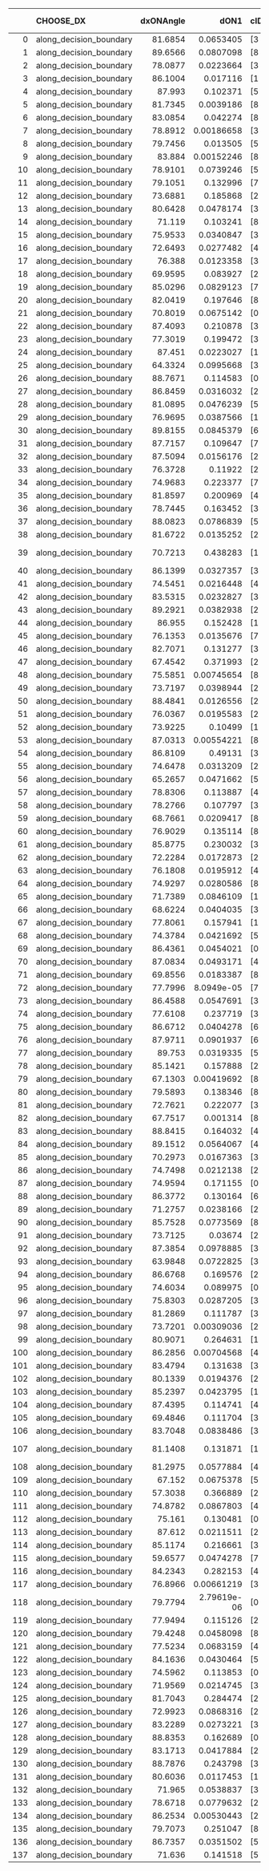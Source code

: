 |     | CHOOSE_DX               |   dxONAngle |        dON1 | cIDON1   |   dON_patch_1 |   nTON |         dON |   dxOFFAngle |       dOFF1 | cIDOFF1   |   dOFF_patch_1 |   nTOFF |        dOFF | SUCCESS   |   nExp |   dual_point_id |   subpoint_time_seconds |   total_execution_time |       logp |        dOFF/dON | Vote dOFF>dON   |
|----:|:------------------------|------------:|------------:|:---------|--------------:|-------:|------------:|-------------:|------------:|:----------|---------------:|--------:|------------:|:----------|-------:|----------------:|------------------------:|-----------------------:|-----------:|----------------:|:----------------|
|   0 | along_decision_boundary |     81.6854 | 0.0653405   | [3 5]    |   0.0653405   |      1 | 0.0653405   |      79.626  | 0.0309806   | [3 5]     |    0.0309806   |       1 | 0.0309806   | False     |      1 |               1 |                0.874458 |                1.1771  |  0         |     0.474141    | False           |
|   1 | along_decision_boundary |     89.6566 | 0.0807098   | [8 9]    |   0.0807098   |      1 | 0.0807098   |      79.6957 | 0.216515    | [8 9]     |    0.216515    |       1 | 0.216515    | True      |      2 |               2 |                1.33107  |                2.51765 | -0.5       |     2.68264     | True            |
|   2 | along_decision_boundary |     78.0877 | 0.0223664   | [3 4]    |   0.0223664   |      1 | 0.0223664   |      86.0559 | 0.138912    | [3 4]     |    0.138912    |       1 | 0.138912    | True      |      3 |               3 |                0.723093 |                3.24472 | -0         |     6.21075     | True            |
|   3 | along_decision_boundary |     86.1004 | 0.017116    | [1 8]    |   0.017116    |      1 | 0.017116    |      74.5941 | 0.150269    | [0 8]     |    0.150269    |       1 | 0.150269    | True      |      4 |               4 |                0.724691 |                3.97642 | -0.166667  |     8.77946     | True            |
|   4 | along_decision_boundary |     87.993  | 0.102371    | [5 7]    |   0.102371    |      1 | 0.102371    |      87.9667 | 0.176578    | [5 7]     |    0.176578    |       1 | 0.176578    | True      |      5 |               6 |                0.686542 |                4.70861 | -0.5       |     1.72489     | True            |
|   5 | along_decision_boundary |     81.7345 | 0.0039186   | [8 9]    |   0.0039186   |      1 | 0.0039186   |      89.2747 | 0.729574    | [8 9]     |    0.729574    |       1 | 0.729574    | True      |      6 |               7 |                1.23408  |                5.94669 | -0.9       |   186.182       | True            |
|   6 | along_decision_boundary |     83.0854 | 0.042274    | [8 9]    |   0.042274    |      1 | 0.042274    |      89.2369 | 0.894174    | [8 9]     |    0.894174    |       1 | 0.894174    | True      |      7 |               8 |                1.91607  |                7.86781 | -1.33333   |    21.1519      | True            |
|   7 | along_decision_boundary |     78.8912 | 0.00186658  | [3 4]    |   0.00186658  |      1 | 0.00186658  |      88.2304 | 0.0388311   | [3 4]     |    0.0388311   |       1 | 0.0388311   | True      |      8 |               9 |                0.949279 |                8.82209 | -1.78571   |    20.8033      | True            |
|   8 | along_decision_boundary |     79.7456 | 0.013505    | [5 6]    |   0.013505    |      1 | 0.013505    |      79.5826 | 0.0022919   | [5 6]     |    0.0022919   |       1 | 0.0022919   | False     |      9 |              10 |                0.931514 |                9.75864 | -2.25      |     0.169708    | False           |
|   9 | along_decision_boundary |     83.884  | 0.00152246  | [8 9]    |   0.00152246  |      1 | 0.00152246  |      82.4941 | 0.0184809   | [8 9]     |    0.0184809   |       1 | 0.0184809   | True      |     10 |              13 |                0.754525 |               11.6533  | -1.38889   |    12.1389      | True            |
|  10 | along_decision_boundary |     78.9101 | 0.0739246   | [5 7]    |   0.0739246   |      1 | 0.0739246   |      76.462  | 0.133984    | [5 7]     |    0.133984    |       1 | 0.133984    | True      |     11 |              14 |                0.858139 |               12.5195  | -1.8       |     1.81244     | True            |
|  11 | along_decision_boundary |     79.1051 | 0.132996    | [7 9]    |   0.132996    |      1 | 0.132996    |      77.2492 | 0.144172    | [7 9]     |    0.144172    |       1 | 0.144172    | True      |     12 |              15 |                0.776709 |               13.3012  | -2.22727   |     1.08403     | True            |
|  12 | along_decision_boundary |     73.6881 | 0.185868    | [2 9]    |   0.185868    |      1 | 0.185868    |      82.1488 | 0.0979113   | [2 9]     |    0.0979113   |       1 | 0.0979113   | False     |     13 |              16 |                1.17064  |               14.4818  | -2.66667   |     0.526778    | False           |
|  13 | along_decision_boundary |     80.6428 | 0.0478174   | [3 6]    |   0.0478174   |      1 | 0.0478174   |      81.3756 | 0.0225701   | [3 6]     |    0.0225701   |       1 | 0.0225701   | False     |     14 |              17 |                0.805323 |               15.2921  | -1.88462   |     0.472006    | False           |
|  14 | along_decision_boundary |     71.119  | 0.103241    | [8 9]    |   0.103241    |      1 | 0.103241    |      71.8298 | 0.168953    | [8 9]     |    0.168953    |       1 | 0.168953    | True      |     15 |              19 |                0.954639 |               16.2691  | -1.28571   |     1.63649     | True            |
|  15 | along_decision_boundary |     75.9533 | 0.0340847   | [3 5]    |   0.0340847   |      1 | 0.0340847   |      77.9686 | 0.164487    | [3 5]     |    0.164487    |       1 | 0.164487    | True      |     16 |              21 |                2.18358  |               20.4943  | -1.63333   |     4.82585     | True            |
|  16 | along_decision_boundary |     72.6493 | 0.0277482   | [4 9]    |   0.0277482   |      1 | 0.0277482   |      70.3626 | 0.0572298   | [4 9]     |    0.0572298   |       1 | 0.0572298   | True      |     17 |              22 |                0.938789 |               21.441   | -2         |     2.06247     | True            |
|  17 | along_decision_boundary |     76.388  | 0.0123358   | [3 5]    |   0.0123358   |      1 | 0.0123358   |      85.1665 | 0.024523    | [3 5]     |    0.024523    |       1 | 0.024523    | True      |     18 |              23 |                0.781846 |               22.2289  | -2.38235   |     1.98795     | True            |
|  18 | along_decision_boundary |     69.9595 | 0.083927    | [2 4]    |   0.083927    |      1 | 0.083927    |      68.2442 | 0.169032    | [2 4]     |    0.169032    |       1 | 0.169032    | True      |     19 |              24 |                1.14332  |               23.3802  | -2.77778   |     2.01404     | True            |
|  19 | along_decision_boundary |     85.0296 | 0.0829123   | [7 9]    |   0.0829123   |      1 | 0.0829123   |      83.6108 | 0.340483    | [7 9]     |    0.340483    |       1 | 0.340483    | True      |     20 |              25 |                2.2791   |               25.6663  | -3.18421   |     4.10655     | True            |
|  20 | along_decision_boundary |     82.0419 | 0.197646    | [8 9]    |   0.197646    |      1 | 0.197646    |      78.7422 | 0.0135433   | [8 9]     |    0.0135433   |       1 | 0.0135433   | False     |     21 |              26 |                0.925354 |               26.6018  | -3.6       |     0.0685229   | False           |
|  21 | along_decision_boundary |     70.8019 | 0.0675142   | [0 1]    |   0.0675142   |      1 | 0.0675142   |      70.9856 | 0.0111302   | [0 1]     |    0.0111302   |       1 | 0.0111302   | False     |     22 |              28 |                0.809469 |               29.313   | -2.88095   |     0.164857    | False           |
|  22 | along_decision_boundary |     87.4093 | 0.210878    | [3 5]    |   0.210878    |      1 | 0.210878    |      74.2673 | 0.00230518  | [3 5]     |    0.00230518  |       1 | 0.00230518  | False     |     23 |              29 |                1.31524  |               30.6382  | -2.27273   |     0.0109313   | False           |
|  23 | along_decision_boundary |     77.3019 | 0.199472    | [3 6]    |   0.199472    |      1 | 0.199472    |      81.9806 | 0.069896    | [3 6]     |    0.069896    |       1 | 0.069896    | False     |     24 |              30 |                1.37282  |               32.019   | -1.76087   |     0.350405    | False           |
|  24 | along_decision_boundary |     87.451  | 0.0223027   | [1 2]    |   0.0223027   |      1 | 0.0223027   |      70.411  | 0.0105954   | [0 2]     |    0.0105954   |       1 | 0.0105954   | False     |     25 |              31 |                0.816386 |               32.8444  | -1.33333   |     0.475071    | False           |
|  25 | along_decision_boundary |     64.3324 | 0.0995668   | [3 7]    |   0.0995668   |      1 | 0.0995668   |      76.1001 | 0.0172033   | [3 7]     |    0.0172033   |       1 | 0.0172033   | False     |     26 |              33 |                0.904803 |               35.9021  | -0.98      |     0.172781    | False           |
|  26 | along_decision_boundary |     88.7671 | 0.114583    | [0 1]    |   0.114583    |      1 | 0.114583    |      88.1412 | 0.0321073   | [0 1]     |    0.0321073   |       1 | 0.0321073   | False     |     27 |              34 |                0.841963 |               36.7528  | -0.692308  |     0.28021     | False           |
|  27 | along_decision_boundary |     86.8459 | 0.0316032   | [2 8]    |   0.0316032   |      1 | 0.0316032   |      89.599  | 0.0273011   | [2 8]     |    0.0273011   |       1 | 0.0273011   | False     |     28 |              35 |                0.74689  |               37.5057  | -0.462963  |     0.86387     | False           |
|  28 | along_decision_boundary |     81.0895 | 0.0476239   | [5 7]    |   0.0476239   |      1 | 0.0476239   |      86.4764 | 0.225789    | [5 7]     |    0.225789    |       1 | 0.225789    | True      |     29 |              37 |                0.952131 |               38.4888  | -0.285714  |     4.74108     | True            |
|  29 | along_decision_boundary |     76.9695 | 0.0387566   | [1 8]    |   0.0387566   |      1 | 0.0387566   |      87.7288 | 0.103743    | [0 8]     |    0.103743    |       1 | 0.103743    | True      |     30 |              38 |                1.05986  |               39.5527  | -0.431034  |     2.67678     | True            |
|  30 | along_decision_boundary |     89.8155 | 0.0845379   | [6 9]    |   0.0845379   |      1 | 0.0845379   |      83.2695 | 0.246316    | [6 9]     |    0.246316    |       1 | 0.246316    | True      |     31 |              39 |                0.773257 |               40.333   | -0.6       |     2.91367     | True            |
|  31 | along_decision_boundary |     87.7157 | 0.109647    | [7 9]    |   0.109647    |      1 | 0.109647    |      86.2845 | 0.00435368  | [7 9]     |    0.00435368  |       1 | 0.00435368  | False     |     32 |              40 |                1.17895  |               41.5169  | -0.790323  |     0.0397062   | False           |
|  32 | along_decision_boundary |     87.5094 | 0.0156176   | [2 4]    |   0.0156176   |      1 | 0.0156176   |      83.1401 | 0.0568983   | [2 4]     |    0.0568983   |       1 | 0.0568983   | True      |     33 |              41 |                0.735324 |               42.2582  | -0.5625    |     3.64321     | True            |
|  33 | along_decision_boundary |     76.3728 | 0.11922     | [2 7]    |   0.11922     |      1 | 0.11922     |      84.3044 | 0.0233093   | [2 7]     |    0.0233093   |       1 | 0.0233093   | False     |     34 |              42 |                1.55369  |               43.8209  | -0.742424  |     0.195514    | False           |
|  34 | along_decision_boundary |     74.9683 | 0.223377    | [7 9]    |   0.223377    |      1 | 0.223377    |      79.3638 | 0.23757     | [7 9]     |    0.23757     |       1 | 0.23757     | True      |     35 |              43 |                1.43667  |               45.2645  | -0.529412  |     1.06354     | True            |
|  35 | along_decision_boundary |     81.8597 | 0.200969    | [4 7]    |   0.200969    |      1 | 0.200969    |      86.0304 | 0.00239074  | [4 7]     |    0.00239074  |       1 | 0.00239074  | False     |     36 |              44 |                1.08993  |               46.3634  | -0.7       |     0.0118961   | False           |
|  36 | along_decision_boundary |     78.7445 | 0.163452    | [3 7]    |   0.163452    |      1 | 0.163452    |      81.833  | 0.152373    | [3 7]     |    0.152373    |       1 | 0.152373    | False     |     37 |              45 |                1.2858   |               47.6582  | -0.5       |     0.932223    | False           |
|  37 | along_decision_boundary |     88.0823 | 0.0786839   | [5 8]    |   0.0786839   |      1 | 0.0786839   |      85.7317 | 0.0514228   | [5 8]     |    0.0514228   |       1 | 0.0514228   | False     |     38 |              46 |                0.876518 |               48.5437  | -0.337838  |     0.653537    | False           |
|  38 | along_decision_boundary |     81.6722 | 0.0135252   | [2 3]    |   0.0135252   |      1 | 0.0135252   |      89.8591 | 0.101136    | [2 3]     |    0.101136    |       1 | 0.101136    | True      |     39 |              47 |                1.12495  |               49.6736  | -0.210526  |     7.47763     | True            |
|  39 | along_decision_boundary |     70.7213 | 0.438283    | [1 7]    |   0.438283    |      1 | 0.438283    |      70.4105 | 4.16401e-06 | [1 7]     |    4.16401e-06 |       1 | 4.16401e-06 | False     |     40 |              48 |                1.993    |               51.6727  | -0.320513  |     9.50074e-06 | False           |
|  40 | along_decision_boundary |     86.1399 | 0.0327357   | [3 5]    |   0.0327357   |      1 | 0.0327357   |      86.3024 | 0.229606    | [3 5]     |    0.229606    |       1 | 0.229606    | True      |     41 |              50 |                1.04686  |               54.0784  | -0.2       |     7.01393     | True            |
|  41 | along_decision_boundary |     74.5451 | 0.0216448   | [4 8]    |   0.0216448   |      1 | 0.0216448   |      77.7553 | 0.0449419   | [4 8]     |    0.0449419   |       1 | 0.0449419   | True      |     42 |              51 |                0.703132 |               54.7875  | -0.304878  |     2.07634     | True            |
|  42 | along_decision_boundary |     83.5315 | 0.0232827   | [3 5]    |   0.0232827   |      1 | 0.0232827   |      82.3098 | 0.0229501   | [3 5]     |    0.0229501   |       1 | 0.0229501   | False     |     43 |              53 |                0.836819 |               55.6634  | -0.428571  |     0.985715    | False           |
|  43 | along_decision_boundary |     89.2921 | 0.0382938   | [2 4]    |   0.0382938   |      1 | 0.0382938   |      84.9413 | 0.00140408  | [2 4]     |    0.00140408  |       1 | 0.00140408  | False     |     44 |              54 |                0.747538 |               56.4199  | -0.290698  |     0.036666    | False           |
|  44 | along_decision_boundary |     86.955  | 0.152428    | [1 2]    |   0.152428    |      1 | 0.152428    |      85.6458 | 0.102203    | [0 2]     |    0.102203    |       1 | 0.102203    | False     |     45 |              55 |                0.943527 |               57.3685  | -0.181818  |     0.6705      | False           |
|  45 | along_decision_boundary |     76.1353 | 0.0135676   | [7 9]    |   0.0135676   |      1 | 0.0135676   |      73.4397 | 0.190534    | [7 9]     |    0.190534    |       1 | 0.190534    | True      |     46 |              56 |                1.05954  |               58.436   | -0.1       |    14.0433      | True            |
|  46 | along_decision_boundary |     82.7071 | 0.131277    | [3 7]    |   0.131277    |      1 | 0.131277    |      84.5409 | 0.00414743  | [3 7]     |    0.00414743  |       1 | 0.00414743  | False     |     47 |              57 |                0.759478 |               59.2045  | -0.173913  |     0.0315931   | False           |
|  47 | along_decision_boundary |     67.4542 | 0.371993    | [2 7]    |   0.371993    |      1 | 0.371993    |      73.6879 | 0.249641    | [2 7]     |    0.249641    |       1 | 0.249641    | False     |     48 |              58 |                1.63119  |               60.8442  | -0.0957447 |     0.67109     | False           |
|  48 | along_decision_boundary |     75.5851 | 0.00745654  | [8 9]    |   0.00745654  |      1 | 0.00745654  |      80.8496 | 0.66459     | [8 9]     |    0.66459     |       1 | 0.66459     | True      |     49 |              60 |                2.45139  |               65.0785  | -0.0416667 |    89.1284      | True            |
|  49 | along_decision_boundary |     73.7197 | 0.0398944   | [2 5]    |   0.0398944   |      1 | 0.0398944   |      76.2642 | 0.144293    | [2 5]     |    0.144293    |       1 | 0.144293    | True      |     50 |              61 |                1.04774  |               66.1385  | -0.0918367 |     3.61688     | True            |
|  50 | along_decision_boundary |     88.4841 | 0.0126556   | [2 4]    |   0.0126556   |      1 | 0.0126556   |      83.911  | 0.0626103   | [2 4]     |    0.0626103   |       1 | 0.0626103   | True      |     51 |              62 |                1.07909  |               67.2255  | -0.16      |     4.94723     | True            |
|  51 | along_decision_boundary |     76.0367 | 0.0195583   | [2 6]    |   0.0195583   |      1 | 0.0195583   |      87.1802 | 0.0435763   | [2 6]     |    0.0435763   |       1 | 0.0435763   | True      |     52 |              63 |                1.4119   |               68.6444  | -0.245098  |     2.22802     | True            |
|  52 | along_decision_boundary |     73.9225 | 0.10499     | [1 9]    |   0.10499     |      1 | 0.10499     |      73.3615 | 0.0404599   | [0 9]     |    0.0404599   |       1 | 0.0404599   | False     |     53 |              64 |                1.98573  |               70.6362  | -0.346154  |     0.385369    | False           |
|  53 | along_decision_boundary |     87.0313 | 0.00554221  | [8 9]    |   0.00554221  |      1 | 0.00554221  |      82.602  | 0.0126308   | [8 9]     |    0.0126308   |       1 | 0.0126308   | True      |     54 |              65 |                0.831567 |               71.4777  | -0.235849  |     2.27901     | True            |
|  54 | along_decision_boundary |     86.8109 | 0.49131     | [3 4]    |   0.49131     |      1 | 0.49131     |      81.5945 | 0.410217    | [3 4]     |    0.410217    |       1 | 0.410217    | False     |     55 |              66 |                1.01408  |               72.4978  | -0.333333  |     0.834946    | False           |
|  55 | along_decision_boundary |     74.6478 | 0.0313209   | [2 3]    |   0.0313209   |      1 | 0.0313209   |      83.2694 | 0.026785    | [2 3]     |    0.026785    |       1 | 0.026785    | False     |     56 |              68 |                0.754896 |               74.8389  | -0.227273  |     0.85518     | False           |
|  56 | along_decision_boundary |     65.2657 | 0.0471662   | [5 9]    |   0.0471662   |      1 | 0.0471662   |      78.509  | 0.0330631   | [5 9]     |    0.0330631   |       1 | 0.0330631   | False     |     57 |              70 |                0.806155 |               76.8324  | -0.142857  |     0.700991    | False           |
|  57 | along_decision_boundary |     78.8306 | 0.113887    | [4 8]    |   0.113887    |      1 | 0.113887    |      74.5467 | 0.0542186   | [4 8]     |    0.0542186   |       1 | 0.0542186   | False     |     58 |              71 |                0.959435 |               77.7964  | -0.0789474 |     0.476076    | False           |
|  58 | along_decision_boundary |     78.2766 | 0.107797    | [3 5]    |   0.107797    |      1 | 0.107797    |      89.7318 | 0.303742    | [3 5]     |    0.303742    |       1 | 0.303742    | True      |     59 |              73 |                1.57073  |               80.7484  | -0.0344828 |     2.81771     | True            |
|  59 | along_decision_boundary |     68.7661 | 0.0209417   | [8 9]    |   0.0209417   |      1 | 0.0209417   |      74.3216 | 0.0712769   | [8 9]     |    0.0712769   |       1 | 0.0712769   | True      |     60 |              77 |                0.74409  |               81.5943  | -0.0762712 |     3.40359     | True            |
|  60 | along_decision_boundary |     76.9029 | 0.135114    | [8 9]    |   0.135114    |      1 | 0.135114    |      83.5538 | 0.249655    | [8 9]     |    0.249655    |       1 | 0.249655    | True      |     61 |              78 |                3.00454  |               84.6038  | -0.133333  |     1.84774     | True            |
|  61 | along_decision_boundary |     85.8775 | 0.230032    | [3 6]    |   0.230032    |      1 | 0.230032    |      85.1516 | 0.0746644   | [3 6]     |    0.0746644   |       1 | 0.0746644   | False     |     62 |              80 |                0.878434 |               87.5682  | -0.204918  |     0.324583    | False           |
|  62 | along_decision_boundary |     72.2284 | 0.0172873   | [2 8]    |   0.0172873   |      1 | 0.0172873   |      65.0421 | 0.115269    | [2 8]     |    0.115269    |       1 | 0.115269    | True      |     63 |              81 |                0.942045 |               88.5153  | -0.129032  |     6.66781     | True            |
|  63 | along_decision_boundary |     76.1808 | 0.0195912   | [4 8]    |   0.0195912   |      1 | 0.0195912   |      78.2464 | 0.0253297   | [4 8]     |    0.0253297   |       1 | 0.0253297   | True      |     64 |              82 |                0.836336 |               89.3616  | -0.198413  |     1.29291     | True            |
|  64 | along_decision_boundary |     74.9297 | 0.0280586   | [8 9]    |   0.0280586   |      1 | 0.0280586   |      74.0742 | 0.173948    | [8 9]     |    0.173948    |       1 | 0.173948    | True      |     65 |              83 |                1.15698  |               90.5278  | -0.28125   |     6.19946     | True            |
|  65 | along_decision_boundary |     71.7389 | 0.0846109   | [1 8]    |   0.0846109   |      1 | 0.0846109   |      80.0478 | 0.0332721   | [0 8]     |    0.0332721   |       1 | 0.0332721   | False     |     66 |              84 |                0.884472 |               91.4174  | -0.376923  |     0.393236    | False           |
|  66 | along_decision_boundary |     68.6224 | 0.0404035   | [3 7]    |   0.0404035   |      1 | 0.0404035   |      71.6525 | 0.0244636   | [3 7]     |    0.0244636   |       1 | 0.0244636   | False     |     67 |              85 |                1.09826  |               92.5237  | -0.272727  |     0.605482    | False           |
|  67 | along_decision_boundary |     77.8061 | 0.157941    | [1 9]    |   0.157941    |      1 | 0.157941    |      58.1993 | 0.0355007   | [0 9]     |    0.0355007   |       1 | 0.0355007   | False     |     68 |              86 |                1.2955   |               93.8253  | -0.186567  |     0.224772    | False           |
|  68 | along_decision_boundary |     74.3784 | 0.0421692   | [5 9]    |   0.0421692   |      1 | 0.0421692   |      74.4517 | 0.0395365   | [5 9]     |    0.0395365   |       1 | 0.0395365   | False     |     69 |              87 |                1.26202  |               95.0973  | -0.117647  |     0.937568    | False           |
|  69 | along_decision_boundary |     86.4361 | 0.0454021   | [0 1]    |   0.0454021   |      1 | 0.0454021   |      86.8266 | 0.115538    | [0 1]     |    0.115538    |       1 | 0.115538    | True      |     70 |              90 |                0.937717 |               96.0887  | -0.0652174 |     2.54476     | True            |
|  70 | along_decision_boundary |     87.0834 | 0.0493171   | [4 7]    |   0.0493171   |      1 | 0.0493171   |      89.7277 | 0.0875419   | [4 7]     |    0.0875419   |       1 | 0.0875419   | True      |     71 |              91 |                1.5984   |               97.6941  | -0.114286  |     1.77508     | True            |
|  71 | along_decision_boundary |     69.8556 | 0.0183387   | [8 9]    |   0.0183387   |      1 | 0.0183387   |      62.8575 | 0.0782151   | [8 9]     |    0.0782151   |       1 | 0.0782151   | True      |     72 |              92 |                0.740011 |               98.443   | -0.176056  |     4.26502     | True            |
|  72 | along_decision_boundary |     77.7996 | 8.0949e-05  | [7 9]    |   8.0949e-05  |      1 | 8.0949e-05  |      78.0284 | 0.115064    | [7 9]     |    0.115064    |       1 | 0.115064    | True      |     73 |              93 |                0.703408 |               99.1543  | -0.25      |  1421.43        | True            |
|  73 | along_decision_boundary |     86.4588 | 0.0547691   | [3 5]    |   0.0547691   |      1 | 0.0547691   |      89.6174 | 0.0527841   | [3 5]     |    0.0527841   |       1 | 0.0527841   | False     |     74 |              94 |                0.790411 |               99.9537  | -0.335616  |     0.963757    | False           |
|  74 | along_decision_boundary |     77.6108 | 0.237719    | [3 6]    |   0.237719    |      1 | 0.237719    |      67.7955 | 0.0459796   | [3 6]     |    0.0459796   |       1 | 0.0459796   | False     |     75 |              95 |                1.15425  |              101.115   | -0.243243  |     0.19342     | False           |
|  75 | along_decision_boundary |     86.6712 | 0.0404278   | [6 9]    |   0.0404278   |      1 | 0.0404278   |      86.5525 | 0.266941    | [6 9]     |    0.266941    |       1 | 0.266941    | True      |     76 |              96 |                1.14539  |              102.266   | -0.166667  |     6.60291     | True            |
|  76 | along_decision_boundary |     87.9711 | 0.0901937   | [6 9]    |   0.0901937   |      1 | 0.0901937   |      85.6954 | 0.0153735   | [6 9]     |    0.0153735   |       1 | 0.0153735   | False     |     77 |              97 |                1.29507  |              103.566   | -0.236842  |     0.17045     | False           |
|  77 | along_decision_boundary |     89.753  | 0.0319335   | [5 6]    |   0.0319335   |      1 | 0.0319335   |      81.7382 | 0.0153052   | [5 6]     |    0.0153052   |       1 | 0.0153052   | False     |     78 |              99 |                0.757789 |              104.373   | -0.162338  |     0.479282    | False           |
|  78 | along_decision_boundary |     85.1421 | 0.157888    | [2 7]    |   0.157888    |      1 | 0.157888    |      80.666  | 0.132572    | [2 7]     |    0.132572    |       1 | 0.132572    | False     |     79 |             100 |                1.21222  |              105.589   | -0.102564  |     0.839658    | False           |
|  79 | along_decision_boundary |     67.1303 | 0.00419692  | [8 9]    |   0.00419692  |      1 | 0.00419692  |      68.4908 | 0.054051    | [8 9]     |    0.054051    |       1 | 0.054051    | True      |     80 |             102 |                0.84471  |              108.217   | -0.056962  |    12.8787      | True            |
|  80 | along_decision_boundary |     79.5893 | 0.138346    | [8 9]    |   0.138346    |      1 | 0.138346    |      67.3676 | 0.0764795   | [8 9]     |    0.0764795   |       1 | 0.0764795   | False     |     81 |             103 |                1.31081  |              109.535   | -0.1       |     0.552813    | False           |
|  81 | along_decision_boundary |     72.7621 | 0.222077    | [3 5]    |   0.222077    |      1 | 0.222077    |      73.8423 | 0.0777853   | [3 5]     |    0.0777853   |       1 | 0.0777853   | False     |     82 |             104 |                2.50477  |              112.047   | -0.0555556 |     0.350263    | False           |
|  82 | along_decision_boundary |     67.7517 | 0.001314    | [8 9]    |   0.001314    |      1 | 0.001314    |      64.3505 | 0.0252015   | [8 9]     |    0.0252015   |       1 | 0.0252015   | True      |     83 |             105 |                0.783828 |              112.838   | -0.0243902 |    19.1792      | True            |
|  83 | along_decision_boundary |     88.8415 | 0.164032    | [4 6]    |   0.164032    |      1 | 0.164032    |      85.8479 | 0.205727    | [4 6]     |    0.205727    |       1 | 0.205727    | True      |     84 |             106 |                1.60207  |              114.449   | -0.0542169 |     1.25419     | True            |
|  84 | along_decision_boundary |     89.1512 | 0.0564067   | [4 6]    |   0.0564067   |      1 | 0.0564067   |      89.6309 | 0.150805    | [4 6]     |    0.150805    |       1 | 0.150805    | True      |     85 |             107 |                1.13771  |              115.594   | -0.0952381 |     2.67354     | True            |
|  85 | along_decision_boundary |     70.2973 | 0.0167363   | [3 4]    |   0.0167363   |      1 | 0.0167363   |      70.2269 | 0.0112448   | [3 4]     |    0.0112448   |       1 | 0.0112448   | False     |     86 |             108 |                0.698522 |              116.299   | -0.147059  |     0.671883    | False           |
|  86 | along_decision_boundary |     74.7498 | 0.0212138   | [2 6]    |   0.0212138   |      1 | 0.0212138   |      84.2001 | 0.0437375   | [2 6]     |    0.0437375   |       1 | 0.0437375   | True      |     87 |             109 |                0.811621 |              117.116   | -0.0930233 |     2.06175     | True            |
|  87 | along_decision_boundary |     74.9594 | 0.171155    | [0 1]    |   0.171155    |      1 | 0.171155    |      76.2969 | 0.107029    | [0 1]     |    0.107029    |       1 | 0.107029    | False     |     88 |             110 |                0.917416 |              118.04    | -0.143678  |     0.625334    | False           |
|  88 | along_decision_boundary |     86.3772 | 0.130164    | [6 9]    |   0.130164    |      1 | 0.130164    |      76.9076 | 0.0479309   | [6 9]     |    0.0479309   |       1 | 0.0479309   | False     |     89 |             111 |                1.02845  |              119.073   | -0.0909091 |     0.368236    | False           |
|  89 | along_decision_boundary |     71.2757 | 0.0238166   | [2 4]    |   0.0238166   |      1 | 0.0238166   |      71.7218 | 0.149644    | [2 4]     |    0.149644    |       1 | 0.149644    | True      |     90 |             112 |                1.24659  |              120.326   | -0.0505618 |     6.2832      | True            |
|  90 | along_decision_boundary |     85.7528 | 0.0773569   | [8 9]    |   0.0773569   |      1 | 0.0773569   |      80.8247 | 0.0326044   | [8 9]     |    0.0326044   |       1 | 0.0326044   | False     |     91 |             113 |                0.716967 |              121.053   | -0.0888889 |     0.42148     | False           |
|  91 | along_decision_boundary |     73.7125 | 0.03674     | [2 9]    |   0.03674     |      1 | 0.03674     |      77.1067 | 0.0892666   | [2 9]     |    0.0892666   |       1 | 0.0892666   | True      |     92 |             114 |                0.726624 |              121.788   | -0.0494505 |     2.42969     | True            |
|  92 | along_decision_boundary |     87.3854 | 0.0978885   | [3 6]    |   0.0978885   |      1 | 0.0978885   |      89.0005 | 0.0988893   | [3 6]     |    0.0988893   |       1 | 0.0988893   | True      |     93 |             115 |                1.19041  |              122.986   | -0.0869565 |     1.01022     | True            |
|  93 | along_decision_boundary |     63.9848 | 0.0722825   | [3 5]    |   0.0722825   |      1 | 0.0722825   |      71.3669 | 0.164044    | [3 5]     |    0.164044    |       1 | 0.164044    | True      |     94 |             117 |                2.12301  |              125.146   | -0.134409  |     2.26949     | True            |
|  94 | along_decision_boundary |     86.6768 | 0.169576    | [2 4]    |   0.169576    |      1 | 0.169576    |      85.0934 | 0.0524401   | [2 4]     |    0.0524401   |       1 | 0.0524401   | False     |     95 |             118 |                1.2997   |              126.456   | -0.191489  |     0.309242    | False           |
|  95 | along_decision_boundary |     74.6034 | 0.089975    | [0 1]    |   0.089975    |      1 | 0.089975    |      78.731  | 0.115704    | [0 1]     |    0.115704    |       1 | 0.115704    | True      |     96 |             119 |                1.15109  |              127.617   | -0.131579  |     1.28596     | True            |
|  96 | along_decision_boundary |     75.8303 | 0.0287205   | [3 9]    |   0.0287205   |      1 | 0.0287205   |      82.4622 | 0.0605084   | [3 9]     |    0.0605084   |       1 | 0.0605084   | True      |     97 |             120 |                0.809971 |              128.438   | -0.1875    |     2.1068      | True            |
|  97 | along_decision_boundary |     81.2869 | 0.111787    | [3 7]    |   0.111787    |      1 | 0.111787    |      79.6839 | 0.0860555   | [3 7]     |    0.0860555   |       1 | 0.0860555   | False     |     98 |             121 |                1.16722  |              129.61    | -0.252577  |     0.769814    | False           |
|  98 | along_decision_boundary |     73.7201 | 0.00309036  | [2 7]    |   0.00309036  |      1 | 0.00309036  |      79.601  | 0.0551902   | [2 7]     |    0.0551902   |       1 | 0.0551902   | True      |     99 |             122 |                0.680312 |              130.298   | -0.183673  |    17.8588      | True            |
|  99 | along_decision_boundary |     80.9071 | 0.264631    | [1 2]    |   0.264631    |      1 | 0.264631    |      80.5752 | 0.00455559  | [0 2]     |    0.00455559  |       1 | 0.00455559  | False     |    100 |             123 |                1.5697   |              131.874   | -0.247475  |     0.0172149   | False           |
| 100 | along_decision_boundary |     86.2856 | 0.00704568  | [4 6]    |   0.00704568  |      1 | 0.00704568  |      86.7022 | 0.0333814   | [4 6]     |    0.0333814   |       1 | 0.0333814   | True      |    101 |             124 |                1.02051  |              132.904   | -0.18      |     4.73786     | True            |
| 101 | along_decision_boundary |     83.4794 | 0.131638    | [3 8]    |   0.131638    |      1 | 0.131638    |      68.8325 | 0.00358456  | [3 8]     |    0.00358456  |       1 | 0.00358456  | False     |    102 |             125 |                1.0837   |              133.999   | -0.242574  |     0.0272304   | False           |
| 102 | along_decision_boundary |     80.1339 | 0.0194376   | [2 8]    |   0.0194376   |      1 | 0.0194376   |      71.2564 | 0.0417446   | [2 8]     |    0.0417446   |       1 | 0.0417446   | True      |    103 |             126 |                0.863989 |              134.868   | -0.176471  |     2.14762     | True            |
| 103 | along_decision_boundary |     85.2397 | 0.0423795   | [1 2]    |   0.0423795   |      1 | 0.0423795   |      79.6213 | 0.1396      | [0 2]     |    0.1396      |       1 | 0.1396      | True      |    104 |             127 |                0.842132 |              135.718   | -0.237864  |     3.29405     | True            |
| 104 | along_decision_boundary |     87.4395 | 0.114741    | [4 8]    |   0.114741    |      1 | 0.114741    |      74.5136 | 0.0616792   | [4 8]     |    0.0616792   |       1 | 0.0616792   | False     |    105 |             129 |                0.891492 |              136.655   | -0.307692  |     0.537553    | False           |
| 105 | along_decision_boundary |     69.4846 | 0.111704    | [3 4]    |   0.111704    |      1 | 0.111704    |      73.7279 | 0.418188    | [3 4]     |    0.418188    |       1 | 0.418188    | True      |    106 |             130 |                1.20939  |              137.87    | -0.233333  |     3.74371     | True            |
| 106 | along_decision_boundary |     83.7048 | 0.0838486   | [3 6]    |   0.0838486   |      1 | 0.0838486   |      86.6101 | 0.087064    | [3 6]     |    0.087064    |       1 | 0.087064    | True      |    107 |             131 |                1.23611  |              139.117   | -0.301887  |     1.03835     | True            |
| 107 | along_decision_boundary |     81.1408 | 0.131871    | [1 9]    |   0.131871    |      1 | 0.131871    |      78.7758 | 7.16302e-06 | [0 9]     |    7.16302e-06 |       1 | 7.16302e-06 | False     |    108 |             132 |                0.950448 |              140.072   | -0.378505  |     5.43184e-05 | False           |
| 108 | along_decision_boundary |     81.2975 | 0.0577884   | [4 8]    |   0.0577884   |      1 | 0.0577884   |      88.6828 | 0.0881799   | [4 8]     |    0.0881799   |       1 | 0.0881799   | True      |    109 |             133 |                1.4981   |              141.579   | -0.296296  |     1.52591     | True            |
| 109 | along_decision_boundary |     67.152  | 0.0675378   | [5 8]    |   0.0675378   |      1 | 0.0675378   |      70.493  | 0.102675    | [5 8]     |    0.102675    |       1 | 0.102675    | True      |    110 |             134 |                1.2944   |              142.881   | -0.37156   |     1.52026     | True            |
| 110 | along_decision_boundary |     57.3038 | 0.366889    | [2 6]    |   0.366889    |      1 | 0.366889    |      62.6513 | 0.00574674  | [2 6]     |    0.00574674  |       1 | 0.00574674  | False     |    111 |             135 |                1.85715  |              144.745   | -0.454545  |     0.0156635   | False           |
| 111 | along_decision_boundary |     74.8782 | 0.0867803   | [4 6]    |   0.0867803   |      1 | 0.0867803   |      68.6978 | 0.0929719   | [4 6]     |    0.0929719   |       1 | 0.0929719   | True      |    112 |             136 |                1.33041  |              146.084   | -0.364865  |     1.07135     | True            |
| 112 | along_decision_boundary |     75.161  | 0.130481    | [0 1]    |   0.130481    |      1 | 0.130481    |      69.5188 | 0.403158    | [0 1]     |    0.403158    |       1 | 0.403158    | True      |    113 |             137 |                1.07846  |              147.173   | -0.446429  |     3.08979     | True            |
| 113 | along_decision_boundary |     87.612  | 0.0211511   | [2 4]    |   0.0211511   |      1 | 0.0211511   |      87.7922 | 0.168971    | [2 4]     |    0.168971    |       1 | 0.168971    | True      |    114 |             139 |                1.35836  |              149.601   | -0.535398  |     7.98876     | True            |
| 114 | along_decision_boundary |     85.1174 | 0.216661    | [3 6]    |   0.216661    |      1 | 0.216661    |      79.387  | 0.0356335   | [3 6]     |    0.0356335   |       1 | 0.0356335   | False     |    115 |             140 |                1.06642  |              150.676   | -0.631579  |     0.164467    | False           |
| 115 | along_decision_boundary |     59.6577 | 0.0474278   | [7 8]    |   0.0474278   |      1 | 0.0474278   |      64.7463 | 0.0135887   | [7 8]     |    0.0135887   |       1 | 0.0135887   | False     |    116 |             141 |                1.48988  |              152.172   | -0.526087  |     0.286513    | False           |
| 116 | along_decision_boundary |     84.2343 | 0.282153    | [4 6]    |   0.282153    |      1 | 0.282153    |      84.1341 | 0.163264    | [4 6]     |    0.163264    |       1 | 0.163264    | False     |    117 |             143 |                1.25029  |              156.529   | -0.431034  |     0.578637    | False           |
| 117 | along_decision_boundary |     76.8966 | 0.00661219  | [3 6]    |   0.00661219  |      1 | 0.00661219  |      78.9166 | 0.104111    | [3 6]     |    0.104111    |       1 | 0.104111    | True      |    118 |             144 |                1.33608  |              157.871   | -0.346154  |    15.7454      | True            |
| 118 | along_decision_boundary |     79.7794 | 2.79619e-06 | [0 9]    |   2.79619e-06 |      1 | 2.79619e-06 |      84.8008 | 0.0462626   | [1 9]     |    0.0462626   |       1 | 0.0462626   | True      |    119 |             145 |                1.04331  |              158.923   | -0.423729  | 16544.9         | True            |
| 119 | along_decision_boundary |     77.9494 | 0.115126    | [2 6]    |   0.115126    |      1 | 0.115126    |      74.5579 | 0.231282    | [2 6]     |    0.231282    |       1 | 0.231282    | True      |    120 |             146 |                2.77024  |              161.702   | -0.508403  |     2.00895     | True            |
| 120 | along_decision_boundary |     79.4248 | 0.0458098   | [8 9]    |   0.0458098   |      1 | 0.0458098   |      83.4981 | 0.11523     | [8 9]     |    0.11523     |       1 | 0.11523     | True      |    121 |             147 |                1.64242  |              163.354   | -0.6       |     2.5154      | True            |
| 121 | along_decision_boundary |     77.5234 | 0.0683159   | [4 8]    |   0.0683159   |      1 | 0.0683159   |      81.8688 | 0.114718    | [4 8]     |    0.114718    |       1 | 0.114718    | True      |    122 |             148 |                0.8115   |              164.172   | -0.698347  |     1.67924     | True            |
| 122 | along_decision_boundary |     84.1636 | 0.0430464   | [5 9]    |   0.0430464   |      1 | 0.0430464   |      78.754  | 0.0181515   | [5 9]     |    0.0181515   |       1 | 0.0181515   | False     |    123 |             150 |                0.779835 |              164.986   | -0.803279  |     0.421674    | False           |
| 123 | along_decision_boundary |     74.5962 | 0.113853    | [0 2]    |   0.113853    |      1 | 0.113853    |      77.6796 | 0.0560504   | [1 2]     |    0.0560504   |       1 | 0.0560504   | False     |    124 |             152 |                1.44481  |              166.467   | -0.686992  |     0.492306    | False           |
| 124 | along_decision_boundary |     71.9569 | 0.0214745   | [3 5]    |   0.0214745   |      1 | 0.0214745   |      85.0663 | 0.190255    | [3 5]     |    0.190255    |       1 | 0.190255    | True      |    125 |             154 |                1.46526  |              167.969   | -0.580645  |     8.85956     | True            |
| 125 | along_decision_boundary |     81.7043 | 0.284474    | [2 3]    |   0.284474    |      1 | 0.284474    |      86.8329 | 0.0010998   | [2 3]     |    0.0010998   |       1 | 0.0010998   | False     |    126 |             155 |                1.80303  |              169.779   | -0.676     |     0.00386607  | False           |
| 126 | along_decision_boundary |     72.9923 | 0.0868316   | [2 4]    |   0.0868316   |      1 | 0.0868316   |      72.5812 | 0.0714129   | [2 4]     |    0.0714129   |       1 | 0.0714129   | False     |    127 |             156 |                0.942668 |              170.73    | -0.571429  |     0.82243     | False           |
| 127 | along_decision_boundary |     83.2289 | 0.0273221   | [3 7]    |   0.0273221   |      1 | 0.0273221   |      78.5535 | 0.0369861   | [3 7]     |    0.0369861   |       1 | 0.0369861   | True      |    128 |             157 |                0.862743 |              171.604   | -0.476378  |     1.35371     | True            |
| 128 | along_decision_boundary |     88.8353 | 0.162689    | [0 9]    |   0.162689    |      1 | 0.162689    |      85.2029 | 0.0153229   | [1 9]     |    0.0153229   |       1 | 0.0153229   | False     |    129 |             158 |                1.24654  |              172.859   | -0.5625    |     0.0941849   | False           |
| 129 | along_decision_boundary |     83.1713 | 0.0417884   | [2 7]    |   0.0417884   |      1 | 0.0417884   |      87.3674 | 0.065964    | [2 7]     |    0.065964    |       1 | 0.065964    | True      |    130 |             159 |                0.975744 |              173.844   | -0.468992  |     1.57852     | True            |
| 130 | along_decision_boundary |     88.7876 | 0.243798    | [3 6]    |   0.243798    |      1 | 0.243798    |      85.1201 | 0.0868254   | [3 6]     |    0.0868254   |       1 | 0.0868254   | False     |    131 |             160 |                0.7854   |              174.638   | -0.553846  |     0.356136    | False           |
| 131 | along_decision_boundary |     80.6036 | 0.0117453   | [1 8]    |   0.0117453   |      1 | 0.0117453   |      76.6342 | 0.00177117  | [0 8]     |    0.00177117  |       1 | 0.00177117  | False     |    132 |             161 |                0.685055 |              175.33    | -0.461832  |     0.150798    | False           |
| 132 | along_decision_boundary |     71.965  | 0.0538837   | [3 4]    |   0.0538837   |      1 | 0.0538837   |      75.1931 | 0.226941    | [3 4]     |    0.226941    |       1 | 0.226941    | True      |    133 |             162 |                1.18908  |              176.528   | -0.378788  |     4.21168     | True            |
| 133 | along_decision_boundary |     78.6718 | 0.0779632   | [2 8]    |   0.0779632   |      1 | 0.0779632   |      82.9153 | 0.0145101   | [2 8]     |    0.0145101   |       1 | 0.0145101   | False     |    134 |             163 |                0.913877 |              177.448   | -0.454887  |     0.186115    | False           |
| 134 | along_decision_boundary |     86.2534 | 0.00530443  | [2 8]    |   0.00530443  |      1 | 0.00530443  |      83.6271 | 0.0843787   | [2 8]     |    0.0843787   |       1 | 0.0843787   | True      |    135 |             164 |                0.896286 |              178.356   | -0.373134  |    15.9072      | True            |
| 135 | along_decision_boundary |     79.7073 | 0.251047    | [8 9]    |   0.251047    |      1 | 0.251047    |      84.6446 | 0.196189    | [8 9]     |    0.196189    |       1 | 0.196189    | False     |    136 |             165 |                1.06019  |              179.423   | -0.448148  |     0.781483    | False           |
| 136 | along_decision_boundary |     86.7357 | 0.0351502   | [5 7]    |   0.0351502   |      1 | 0.0351502   |      86.4989 | 0.185027    | [5 7]     |    0.185027    |       1 | 0.185027    | True      |    137 |             166 |                1.37727  |              180.81    | -0.367647  |     5.26391     | True            |
| 137 | along_decision_boundary |     71.636  | 0.141518    | [5 9]    |   0.141518    |      1 | 0.141518    |      76.0085 | 0.162971    | [5 9]     |    0.162971    |       1 | 0.162971    | True      |    138 |             167 |                0.941641 |              181.758   | -0.441606  |     1.15159     | True            |
